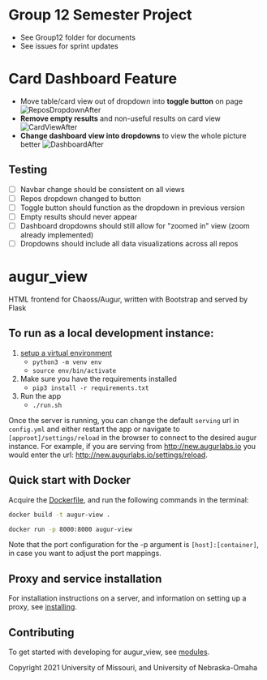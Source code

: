 # Group 12 Semester Project
- See Group12 folder for documents
- See issues for sprint updates

# Card Dashboard Feature

- Move table/card view out of dropdown into **toggle button** on page
![ReposDropdownAfter](https://user-images.githubusercontent.com/44858849/202265180-57bf754b-9e0d-4256-9805-70f9b0a14d41.png)
- **Remove empty results** and non-useful results on card view
![CardViewAfter](https://user-images.githubusercontent.com/44858849/202265134-6af1bc64-0572-40df-a317-062fadf27da1.png)
- **Change dashboard view into dropdowns** to view the whole picture better
![DashboardAfter](https://user-images.githubusercontent.com/44858849/202265023-6511e465-949a-43e3-8734-1043114c469d.png)

## Testing
- [ ] Navbar change should be consistent on all views
- [ ] Repos dropdown changed to button
- [ ] Toggle button should function as the dropdown in previous version
- [ ] Empty results should never appear
- [ ] Dashboard dropdowns should still allow for "zoomed in" view (zoom already implemented)
- [ ] Dropdowns should include all data visualizations across all repos

# augur_view

HTML frontend for Chaoss/Augur, written with Bootstrap and served by Flask

## To run as a local development instance:

1. [setup a virtual environment](https://docs.python.org/3/library/venv.html#module-venv)
    - `python3 -m venv env`
    - `source env/bin/activate`
2. Make sure you have the requirements installed
    - `pip3 install -r requirements.txt`
3. Run the app
    - `./run.sh`

Once the server is running, you can change the default `serving` url in `config.yml` and either restart the app or navigate to `[approot]/settings/reload` in the browser to connect to the desired augur instance. For example, if you are serving from http://new.augurlabs.io you would enter the url: http://new.augurlabs.io/settings/reload.

## Quick start with Docker

Acquire the [Dockerfile](Dockerfile), and run the following commands in the terminal:
```bash
docker build -t augur-view .
```

```bash
docker run -p 8000:8000 augur-view
```

Note that the port configuration for the -p argument is `[host]:[container]`, in case you want to adjust the port mappings.

## Proxy and service installation

For installation instructions on a server, and information on setting up a proxy, see [installing](installing.md).

## Contributing

To get started with developing for augur_view, see [modules](modules.md).

Copyright 2021 University of Missouri, and University of Nebraska-Omaha
